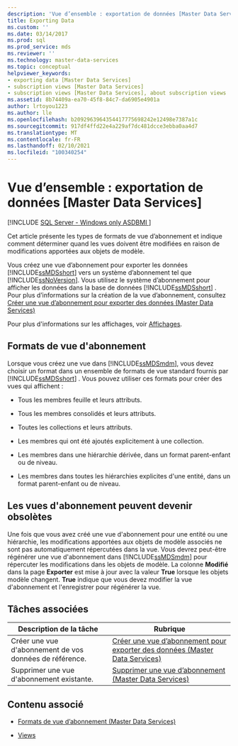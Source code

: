 ```yaml
---
description: 'Vue d’ensemble : exportation de données [Master Data Services]'
title: Exporting Data
ms.custom: ''
ms.date: 03/14/2017
ms.prod: sql
ms.prod_service: mds
ms.reviewer: ''
ms.technology: master-data-services
ms.topic: conceptual
helpviewer_keywords:
- exporting data [Master Data Services]
- subscription views [Master Data Services]
- subscription views [Master Data Services], about subscription views
ms.assetid: 8b74409a-ea70-45f8-84c7-da6905e4901a
author: lrtoyou1223
ms.author: lle
ms.openlocfilehash: b2092963964354417775698242e12498e7387a1c
ms.sourcegitcommit: 917df4ffd22e4a229af7dc481dcce3ebba0aa4d7
ms.translationtype: MT
ms.contentlocale: fr-FR
ms.lasthandoff: 02/10/2021
ms.locfileid: "100340254"
---
```

# <a name="overview-exporting-data-master-data-services"></a>Vue d’ensemble : exportation de données [Master Data Services]

[!INCLUDE [SQL Server - Windows only ASDBMI  ](../includes/applies-to-version/sql-windows-only-asdbmi.md)]

  Cet article présente les types de formats de vue d’abonnement et indique comment déterminer quand les vues doivent être modifiées en raison de modifications apportées aux objets de modèle.  
  
 Vous créez une vue d’abonnement pour exporter les données [!INCLUDE[ssMDSshort](../includes/ssmdsshort-md.md)] vers un système d’abonnement tel que [!INCLUDE[ssNoVersion](../includes/ssnoversion-md.md)]. Vous utilisez le système d’abonnement pour afficher les données dans la base de données [!INCLUDE[ssMDSshort](../includes/ssmdsshort-md.md)] .  Pour plus d’informations sur la création de la vue d’abonnement, consultez [Créer une vue d’abonnement pour exporter des données &#40;Master Data Services&#41;](../master-data-services/create-a-subscription-view-to-export-data-master-data-services.md)  
  
 Pour plus d'informations sur les affichages, voir [Affichages](../relational-databases/views/views.md).  
  
## <a name="subscription-view-formats"></a>Formats de vue d'abonnement  
 Lorsque vous créez une vue dans [!INCLUDE[ssMDSmdm](../includes/ssmdsmdm-md.md)], vous devez choisir un format dans un ensemble de formats de vue standard fournis par [!INCLUDE[ssMDSshort](../includes/ssmdsshort-md.md)] . Vous pouvez utiliser ces formats pour créer des vues qui affichent :  
  
-   Tous les membres feuille et leurs attributs.  
  
-   Tous les membres consolidés et leurs attributs.  
  
-   Toutes les collections et leurs attributs.  
  
-   Les membres qui ont été ajoutés explicitement à une collection.  
  
-   Les membres dans une hiérarchie dérivée, dans un format parent-enfant ou de niveau.  
  
-   Les membres dans toutes les hiérarchies explicites d'une entité, dans un format parent-enfant ou de niveau.  
  
## <a name="subscription-views-can-become-out-of-date"></a>Les vues d'abonnement peuvent devenir obsolètes  
 Une fois que vous avez créé une vue d'abonnement pour une entité ou une hiérarchie, les modifications apportées aux objets de modèle associés ne sont pas automatiquement répercutées dans la vue. Vous devrez peut-être régénérer une vue d'abonnement dans [!INCLUDE[ssMDSmdm](../includes/ssmdsmdm-md.md)] pour répercuter les modifications dans les objets de modèle. La colonne **Modifié** dans la page **Exporter** est mise à jour avec la valeur **True** lorsque les objets modèle changent. **True** indique que vous devez modifier la vue d'abonnement et l'enregistrer pour régénérer la vue.  
  
## <a name="related-tasks"></a>Tâches associées  
  
|Description de la tâche|Rubrique|  
|----------------------|-----------|  
|Créer une vue d'abonnement de vos données de référence.|[Créer une vue d’abonnement pour exporter des données &#40;Master Data Services&#41;](../master-data-services/create-a-subscription-view-to-export-data-master-data-services.md)|  
|Supprimer une vue d'abonnement existante.|[Supprimer une vue d’abonnement &#40;Master Data Services&#41;](../master-data-services/delete-a-subscription-view-master-data-services.md)|  
  
## <a name="related-content"></a>Contenu associé  
  
-   [Formats de vue d’abonnement &#40;Master Data Services&#41;](../master-data-services/subscription-view-formats-master-data-services.md)  
  
-   [Views](../relational-databases/views/views.md)  
  
  
